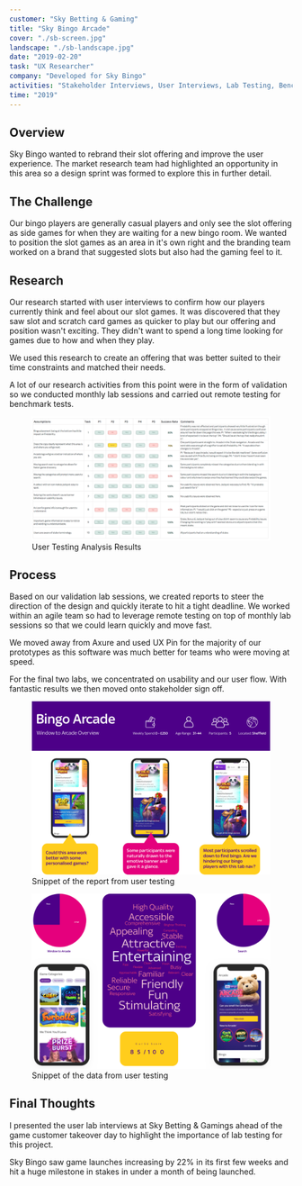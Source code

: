 ```yaml
---
customer: "Sky Betting & Gaming"
title: "Sky Bingo Arcade"
cover: "./sb-screen.jpg"
landscape: "./sb-landscape.jpg"
date: "2019-02-20"
task: "UX Researcher"
company: "Developed for Sky Bingo"
activities: "Stakeholder Interviews, User Interviews, Lab Testing, Benchmarking, User Flows, Usability, Prototypes"
time: "2019"
---
```


## Overview

Sky Bingo wanted to rebrand their slot offering and improve the user experience. The market research team had highlighted an opportunity in this area so a design sprint was formed to explore this in further detail.

## The Challenge

Our bingo players are generally casual players and only see the slot offering as side games for when they are waiting for a new bingo room. We wanted to position the slot games as an area in it's own right and the branding team worked on a brand that suggested slots but also had the gaming feel to it.

## Research

Our research started with user interviews to confirm how our players currently think and feel about our slot games. It was discovered that they saw slot and scratch card games as quicker to play but our offering and position wasn't exciting. They didn't want to spend a long time looking for games due to how and when they play.

We used this research to create an offering that was better suited to their time constraints and matched their needs.

A lot of our research activities from this point were in the form of validation so we conducted monthly lab sessions and carried out remote testing for benchmark tests.

<figure class="figure">
  <img src="./sb-analysis.png">
  <figcaption>User Testing Analysis Results</figcaption>
</figure>

## Process

Based on our validation lab sessions, we created reports to steer the direction of the design and quickly iterate to hit a tight deadline. We worked within an agile team so had to leverage remote testing on top of monthly lab sessions so that we could learn quickly and move fast.

We moved away from Axure and used UX Pin for the majority of our prototypes as this software was much better for teams who were moving at speed.

For the final two labs, we concentrated on usability and our user flow. With fantastic results we then moved onto stakeholder sign off.

<section class="figure-container">

  <figure class="figure figure__double">
    <img src="./sb-report.png">
    <figcaption>Snippet of the report from user testing</figcaption>
  </figure>

  <figure class="figure figure__double">
    <img src="./sb-report-data-test.png">
    <figcaption>Snippet of the data from user testing</figcaption>
  </figure>

</section>

<!--
<figure class="figure">
  <img src="./">
  <figcaption>User Testing Analysis Report Dashboard</figcaption>
</figure>

<section class="figure-container">

  <figure class="figure figure__double">
    <img src="./">
    <figcaption>Stickies of lab observations</figcaption>
  </figure>

  <figure class="figure figure__double">
    <img src="./">
    <figcaption>Affinity Diagram stickies of lab analysis</figcaption>
  </figure>

</section>-->

## Final Thoughts

I presented the user lab interviews at Sky Betting & Gamings ahead of the game customer takeover day to highlight the importance of lab testing for this project.

Sky Bingo saw game launches increasing by 22% in its first few weeks and hit a huge milestone in stakes in under a month of being launched.
